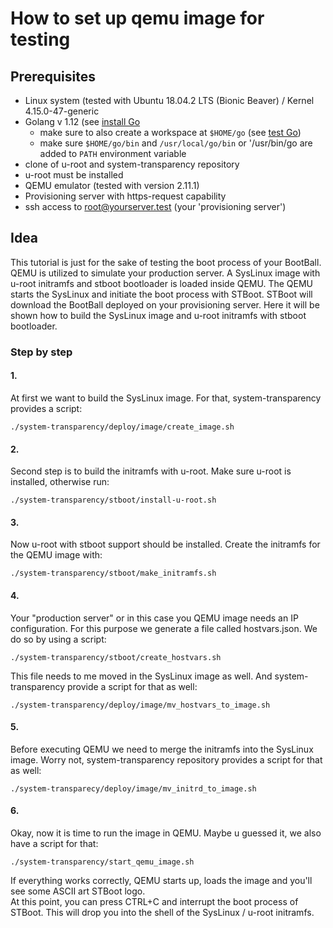 # How to set up qemu image for testing

## Prerequisites

* Linux system \(tested with Ubuntu 18.04.2 LTS \(Bionic Beaver\) / Kernel 4.15.0-47-generic
* Golang v 1.12 \(see [install Go](https://golang.org/doc/install#install)
  * make sure to also create a workspace at `$HOME/go` \(see [test Go](https://golang.org/doc/install#testing)\)
  * make sure `$HOME/go/bin` and `/usr/local/go/bin` or '/usr/bin/go are added to `PATH` environment variable
* clone of u-root and system-transparency repository
* u-root must be installed
* QEMU emulator \(tested with version 2.11.1\)
* Provisioning server with https-request capability
* ssh access to [root@yourserver.test](mailto:root@yourserver.test) \(your 'provisioning server'\)

## Idea

This tutorial is just for the sake of testing the boot process of your BootBall. QEMU is utilized to simulate your production server. A SysLinux image with u-root initramfs and stboot bootloader is loaded inside QEMU. The QEMU starts the SysLinux and initiate the boot process with STBoot. STBoot will download the BootBall deployed on your provisioning server. Here it will be shown how to build the SysLinux image and u-root initramfs with stboot bootloader. 

### Step by step

#### 1.

At first we want to build the SysLinux image. For that, system-transparency provides a script:

```text
./system-transparency/deploy/image/create_image.sh
```

#### 2.

Second step is to build the initramfs with u-root. Make sure u-root is installed, otherwise run:

```text
./system-transparency/stboot/install-u-root.sh
```

#### 3.

Now u-root with stboot support should be installed. Create the initramfs for the QEMU image with:

```text
./system-transparency/stboot/make_initramfs.sh
```

#### 4.

Your "production server" or in this case you QEMU image needs an IP configuration. For this purpose we generate a file called hostvars.json. We do so by using a script:

```text
./system-transparency/stboot/create_hostvars.sh
```

This file needs to me moved in the SysLinux image as well. And system-transparency provide a script for that as well:

```text
./system-transparency/deploy/image/mv_hostvars_to_image.sh
```

#### 5.

Before executing QEMU we need to merge the initramfs into the SysLinux image. Worry not, system-transparency repository provides a script for that as well:

```text
./system-transparecy/deploy/image/mv_initrd_to_image.sh
```

#### 6.

Okay, now it is time to run the image in QEMU. Maybe u guessed it, we also have a script for that:

```text
./system-transparency/start_qemu_image.sh
```

If everything works correctly, QEMU starts up, loads the image and you'll see some ASCII art STBoot logo.  
At this point, you can press CTRL+C and interrupt the boot process of STBoot. This will drop you into the shell of the SysLinux / u-root initramfs.

